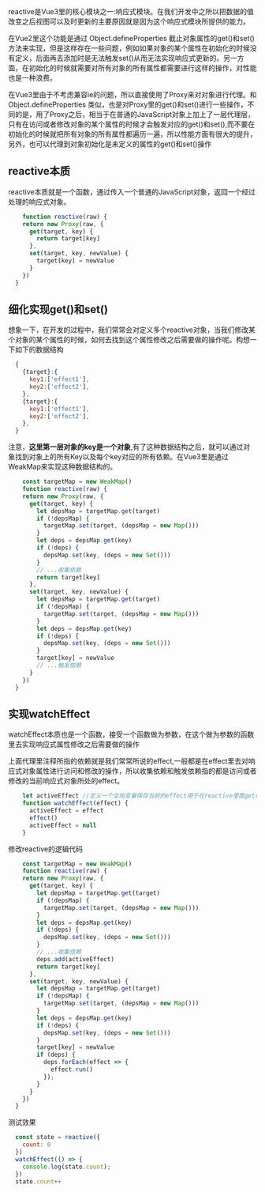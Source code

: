 reactive是Vue3里的核心模块之一:响应式模块。在我们开发中之所以把数据的值改变之后视图可以及时更新的主要原因就是因为这个响应式模块所提供的能力。

在Vue2里这个功能是通过 Object.defineProperties 截止对象属性的get()和set()方法来实现，但是这样存在一些问题，例如如果对象的某个属性在初始化的时候没有定义，后面再去添加时是无法触发set()从而无法实现响应式更新的。另一方面，在初始化的时候就需要对所有对象的所有属性都需要进行这样的操作，对性能也是一种浪费。

在Vue3里由于不考虑兼容ie的问题，所以直接使用了Proxy来对对象进行代理。和 Object.defineProperties 类似，也是对Proxy里的get()和set()进行一些操作，不同的是，用了Proxy之后，相当于在普通的JavaScript对象上加上了一层代理层，只有在访问或者修改对象的某个属性的时候才会触发对应的get()和set(),而不要在初始化的时候就把所有对象的所有属性都遍历一遍，所以性能方面有很大的提升，另外，也可以代理到对象初始化是未定义的属性的get()和set()操作

## reactive本质
reactive本质就是一个函数，通过传入一个普通的JavaScript对象，返回一个经过处理的响应式对象。
```JavaScript
    function reactive(raw) {
    return new Proxy(raw, {
      get(target, key) {
        return target[key]
      },
      set(target, key, newValue) {
        target[key] = newValue
      }
    })
  }
```
## 细化实现get()和set()
想象一下，在开发的过程中，我们常常会对定义多个reactive对象，当我们修改某个对象的某个属性的时候，如何去找到这个属性修改之后需要做的操作呢。构想一下如下的数据结构
```javascript
  {
    {target}:{
      key1:['effect1'],
      key2:['effect2'],
    },
    {target}:{
      key1:['effect1'],
      key2:['effect2'],
    },
  }
```
注意，**这里第一层对象的key是一个对象**,有了这种数据结构之后，就可以通过对象找到对象上的所有Key以及每个key对应的所有依赖。在Vue3里是通过WeakMap来实现这种数据结构的。
```JavaScript
    const targetMap = new WeakMap()
    function reactive(raw) {
    return new Proxy(raw, {
      get(target, key) {
        let depsMap = targetMap.get(target)
        if (!depsMap) {
          targetMap.set(target, (depsMap = new Map()))
        }
        let deps = depsMap.get(key)
        if (!deps) {
          depsMap.set(key, (deps = new Set()))
        }
        // ...收集依赖
        return target[key]
      },
      set(target, key, newValue) {
        let depsMap = targetMap.get(target)
        if (!depsMap) {
          targetMap.set(target, (depsMap = new Map()))
        }
        let deps = depsMap.get(key)
        if (!deps) {
          depsMap.set(key, (deps = new Set()))
        }
        target[key] = newValue
        // ...触发依赖
      }
    })
  }
```
## 实现watchEffect
watchEffect本质也是一个函数，接受一个函数做为参数，在这个做为参数的函数里去实现响应式属性修改之后需要做的操作

上面代理里注释所指的依赖就是我们常常所说的effect,一般都是在effect里去对响应式对象属性进行访问和修改的操作，所以收集依赖和触发依赖指的都是访问或者修改的当前响应式对象所处的effect。 
```javascript
    let activeEffect //定义一个全局变量保存当前的effect用于在reactive里面get()和set()时可以找到
    function watchEffect(effect) {
      activeEffect = effect
      effect()
      activeEffect = null
    }
```
修改reactive的逻辑代码
```JavaScript
    const targetMap = new WeakMap()
    function reactive(raw) {
    return new Proxy(raw, {
      get(target, key) {
        let depsMap = targetMap.get(target)
        if (!depsMap) {
          targetMap.set(target, (depsMap = new Map()))
        }
        let deps = depsMap.get(key)
        if (!deps) {
          depsMap.set(key, (deps = new Set()))
        }
        // ...收集依赖
        deps.add(activeEffect)
        return target[key]
      },
      set(target, key, newValue) {
        let depsMap = targetMap.get(target)
        if (!depsMap) {
          targetMap.set(target, (depsMap = new Map()))
        }
        let deps = depsMap.get(key)
        if (!deps) {
          depsMap.set(key, (deps = new Set()))
        }
        target[key] = newValue
        if (deps) {
          deps.forEach(effect => {
            effect.run()
          });
        }
      }
    })
  }
```
测试效果
```JavaScript
  const state = reactive({
    count: 0
  })
  watchEffect(() => {
    console.log(state.count);
  })
  state.count++
```